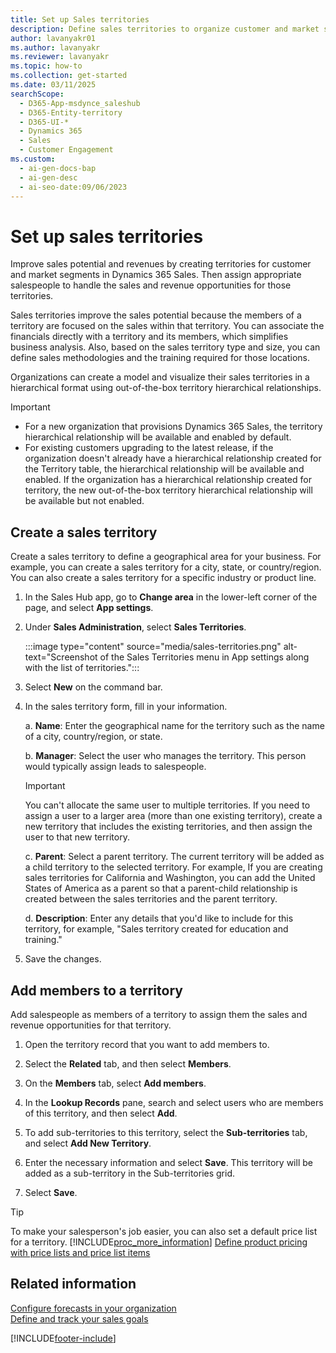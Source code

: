 ```yaml
---
title: Set up Sales territories
description: Define sales territories to organize customer and market segments, assign salespeople, and simplify business analysis.
author: lavanyakr01
ms.author: lavanyakr
ms.reviewer: lavanyakr
ms.topic: how-to
ms.collection: get-started
ms.date: 03/11/2025
searchScope:
  - D365-App-msdynce_saleshub
  - D365-Entity-territory
  - D365-UI-*
  - Dynamics 365
  - Sales
  - Customer Engagement
ms.custom:
  - ai-gen-docs-bap
  - ai-gen-desc
  - ai-seo-date:09/06/2023
---
```

# Set up sales territories

Improve sales potential and revenues by creating territories for customer and market segments in Dynamics 365 Sales. Then assign appropriate salespeople to handle the sales and revenue opportunities for those territories.  
  
Sales territories improve the sales potential because the members of a territory are focused on the sales within that territory. You can associate the financials directly with a territory and its members, which simplifies business analysis. Also, based on the sales territory type and size, you can define sales methodologies and the training required for those locations.  

Organizations can create a model and visualize their sales territories in a hierarchical format using out-of-the-box territory hierarchical relationships.

> [!IMPORTANT]
> - For a new organization that provisions Dynamics 365 Sales, the territory hierarchical relationship will be available and enabled by default.
> - For existing customers upgrading to the latest release, if the organization doesn't already have a hierarchical relationship created for the Territory table, the hierarchical relationship will be available and enabled. If the organization has a hierarchical relationship created for territory, the new out-of-the-box territory hierarchical relationship will be available but not enabled.

## Create a sales territory

Create a sales territory to define a geographical area for your business. For example, you can create a sales territory for a city, state, or country/region. You can also create a sales territory for a specific industry or product line.

1. In the Sales Hub app, go to **Change area** in the lower-left corner of the page, and select **App settings**.

1. Under **Sales Administration**, select **Sales Territories**.

   :::image type="content" source="media/sales-territories.png" alt-text="Screenshot of the Sales Territories menu in App settings along with the list of territories.":::
1. Select **New** on the command bar.

4. In the sales territory form, fill in your information.

   a. **Name**: Enter the geographical name for the territory such as the name of a city, country/region, or state.

   b. **Manager**: Select the user who manages the territory. This person would typically assign leads to salespeople.

    > [!Important]
    > You can't allocate the same user to multiple territories. If you need to assign a user to a larger area (more than one existing territory), create a new territory that includes the existing territories, and then assign the user to that new territory.
  
   c.  **Parent**: Select a parent territory. The current territory will be added as a child territory to the selected territory. For example, If you are creating sales territories for California and Washington, you can add the United States of America as a parent so that a parent-child relationship is created between the sales territories and the parent territory.  

   d. **Description**: Enter any details that you'd like to include for this territory, for example, "Sales territory created for education and training."

5. Save the changes.

## Add members to a territory

Add salespeople as members of a territory to assign them the sales and revenue opportunities for that territory.  

1. Open the territory record that you want to add members to.

2. Select the **Related** tab, and then select **Members**.

3. On the **Members** tab, select **Add members**.

4. In the **Lookup Records** pane, search and select users who are members of this territory, and then select **Add**.

5. To add sub-territories to this territory, select the **Sub-territories** tab, and select **Add New Territory**.  

6. Enter the necessary information and select **Save**. This territory will be added as a sub-territory in the Sub-territories grid.

7. Select **Save**. 

> [!TIP]
>  To make your salesperson's job easier, you can also set a default price list for a territory. [!INCLUDE[proc_more_information](../includes/proc-more-information.md)] [Define product pricing with price lists and price list items](create-price-lists-price-list-items-define-pricing-products.md)  
  
## Related information  

[Configure forecasts in your organization](configure-forecast.md)  
[Define and track your sales goals](goals-overview.md)  




[!INCLUDE[footer-include](../includes/footer-banner.md)]
